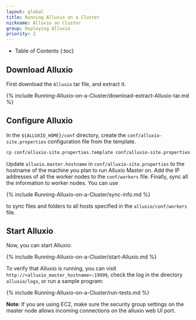 ```yaml
---
layout: global
title: Running Alluxio on a Cluster
nickname: Alluxio on Cluster
group: Deploying Alluxio
priority: 2
---
```


* Table of Contents
{:toc}

## Download Alluxio

First download the `Alluxio` tar file, and extract it.

{% include Running-Alluxio-on-a-Cluster/download-extract-Alluxio-tar.md %}

## Configure Alluxio

In the `${ALLUXIO_HOME}/conf` directory, create the `conf/alluxio-site.properties` configuration
file from the template.

```bash
cp conf/alluxio-site.properties.template conf/alluxio-site.properties
```

Update `alluxio.master.hostname` in `conf/alluxio-site.properties` to the hostname of the machine
you plan to run Alluxio Master on. Add the IP addresses of all the worker nodes to the
`conf/workers` file. Finally, sync all the information to worker nodes. You can use

{% include Running-Alluxio-on-a-Cluster/sync-info.md %}

to sync files and folders to all hosts specified in the `alluxio/conf/workers` file.

## Start Alluxio

Now, you can start Alluxio:

{% include Running-Alluxio-on-a-Cluster/start-Alluxio.md %}

To verify that Alluxio is running, you can visit `http://<alluxio_master_hostname>:19999`, check the
log in the directory `alluxio/logs`, or run a sample program:

{% include Running-Alluxio-on-a-Cluster/run-tests.md %}

**Note**: If you are using EC2, make sure the security group settings on the master node allows
 incoming connections on the alluxio web UI port.
